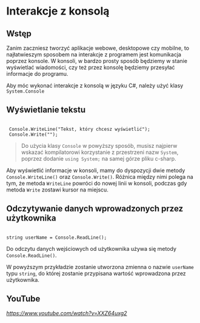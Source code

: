 # Interakcje z konsolą

## Wstęp

Zanim zaczniesz tworzyć aplikacje webowe, desktopowe czy mobilne, to najłatwieszym sposobem na interakcje z programem jest komunikacja poprzez konsole. W konsoli, w bardzo prosty sposób będziemy w stanie wyświetlać wiadomości, czy też przez konsolę będziemy przesyłać informacje do programu. 

Aby móc wykonać interakcje z konsolą w języku C#, należy użyć klasy `System.Console` 

## Wyświetlanie tekstu

```

 Console.WriteLine("Tekst, który chcesz wyświetlić");
 Console.Write("");

```

> Do użycia klasy `Console` w powyższy sposób, musisz najpierw wskazać kompilatorowi korzystanie z przestrzeni nazw `System`, poprzez dodanie `using System;` na samej górze pliku c-sharp.


Aby wyświetlić informacje w konsoli, mamy do dyspozycji dwie metody `Console.WriteLine()` oraz `Console.Write()`. Różnica między nimi polega na tym, że metoda `WriteLine` powróci do nowej linii w konsoli, podczas gdy metoda `Write` zostawi kursor na miejscu.

## Odczytywanie danych wprowadzonych przez użytkownika

```

string userName = Console.ReadLine();

```

Do odczytu danych wejściowych od użytkownika używa się metody `Console.ReadLine()`.

W powyższym przykładzie zostanie utworzona zmienna o nazwie `userName` typu `string`, do której zostanie przypisana wartość wprowadzona przez użytkownika.

## YouTube

*https://www.youtube.com/watch?v=XXZ64uxg2*